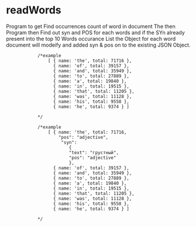 # readWords

  Program to get Find occurrences count of word in document
  The then Program then Find out syn and POS for each words and if the SYn already present into the top 10 Words occurance List 
  the Object for each word document will modeify and  added syn & pos on to the existing JSON Object.
  
  
  				/*example
					[ { name: 'the', total: 71716 },
					  { name: 'of', total: 39157 },
					  { name: 'and', total: 35949 },
					  { name: 'to', total: 27889 },
					  { name: 'a', total: 19840 },
					  { name: 'in', total: 19515 },
					  { name: 'that', total: 11205 },
					  { name: 'was', total: 11128 },
					  { name: 'his', total: 9558 },
					  { name: 'he', total: 9374 } ]

				*/

				/*example
					[ { name: 'the', total: 71716,                     
						"pos": "adjective",
                   		 "syn": 
                            { 
                            "text": "грустный",
                            "pos": "adjective"
                       		},
					  { name: 'of', total: 39157 },
					  { name: 'and', total: 35949 },
					  { name: 'to', total: 27889 },
					  { name: 'a', total: 19840 },
					  { name: 'in', total: 19515 },
					  { name: 'that', total: 11205 },
					  { name: 'was', total: 11128 },
					  { name: 'his', total: 9558 },
					  { name: 'he', total: 9374 } ]

				*/
